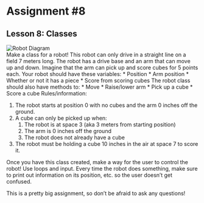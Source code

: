 # Assignment #8
## Lesson 8: Classes

![Robot Diagram](https://i.imgur.com/weUrXeL.png)
<br/>
Make a class for a robot! This robot can only drive in a straight line on a field 7 meters long. The robot has a drive base and an arm that can move up and down. Imagine that the arm can pick up and score cubes for 5 points each. Your robot should have these variables:
    * Position
    * Arm position
    * Whether or not it has a piece
    * Score from scoring cubes
The robot class should also have methods to:
    * Move
    * Raise/lower arm
    * Pick up a cube
    * Score a cube
Rules/information:
1. The robot starts at position 0 with no cubes and the arm 0 inches off the ground.
2. A cube can only be picked up when:
    1. The robot is at space 3 (aka 3 meters from starting position)
    2. The arm is 0 inches off the ground
    3. The robot does not already have a cube
3. The robot must be holding a cube 10 inches in the air at space 7 to score it.

Once you have this class created, make a way for the user to control the robot! Use loops and input. Every time the robot does something, make sure to print out information on its position, etc. so the user doesn’t get confused.

This is a pretty big assignment, so don’t be afraid to ask any questions!

